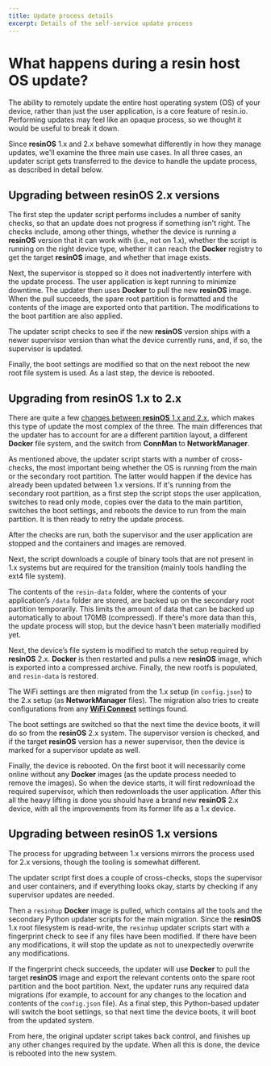 ```yaml
---
title: Update process details
excerpt: Details of the self-service update process
---
```


# What happens during a resin host OS update?

The ability to remotely update the entire host operating system (OS) of your device, rather than just the user application, is a core feature of resin.io. Performing updates may feel like an opaque process, so we thought it would be useful to break it down. 

Since **resinOS** 1.x and 2.x behave somewhat differently in how they manage updates, we'll examine the three main use cases. In all three cases, an updater script gets transferred to the device to handle the update process, as described in detail below.

## Upgrading between resinOS 2.x versions

The first step the updater script performs includes a number of sanity checks, so that an update does not progress if something isn't right. The checks include, among other things, whether the device is running a **resinOS** version that it can work with (i.e., not on 1.x), whether the script is running on the right device type, whether it can reach the **Docker** registry to get the target **resinOS** image, and whether that image exists.

Next, the supervisor is stopped so it does not inadvertently interfere with the update process. The user application is kept running to minimize downtime. The updater then uses **Docker** to pull the new **resinOS** image. When the pull succeeds, the spare root partition is formatted and the contents of the image are exported onto that partition. The modifications to the boot partition are also applied.

The updater script checks to see if the new **resinOS** version ships with a newer supervisor version than what the device currently runs, and, if so, the supervisor is updated.

Finally, the boot settings are modified so that on the next reboot the new root file system is used. As a last step, the device is rebooted.

## Upgrading from resinOS 1.x to 2.x

There are quite a few [changes between **resinOS** 1.x and 2.x][changes], which makes this type of update the most complex of the three. The main differences that the updater has to account for are a different partition layout, a different **Docker** file system, and the switch from **ConnMan** to **NetworkManager**.

As mentioned above, the updater script starts with a number of cross-checks, the most important being whether the OS is running from the main or the secondary root partition. The latter would happen if the device has already been updated between 1.x versions. If it's running from the secondary root partition, as a first step the script stops the user application, switches to read only mode, copies over the data to the main partition, switches the boot settings, and reboots the device to run from the main partition. It is then ready to retry the update process.

After the checks are run, both the supervisor and the user application are stopped and the containers and images are removed.

Next, the script downloads a couple of binary tools that are not present in 1.x systems but are required for the transition (mainly tools handling the ext4 file system).

The contents of the `resin-data` folder, where the contents of your application’s `/data` folder are stored, are backed up on the secondary root partition temporarily. This limits the amount of data that can be backed up automatically to about 170MB (compressed). If there's more data than this, the update process will stop, but the device hasn't been materially modified yet.

Next, the device’s file system is modified to match the setup required by **resinOS** 2.x. **Docker** is then restarted and pulls a new **resinOS** image, which is exported into a compressed archive. Finally, the new rootfs is populated, and `resin-data` is restored.


The WiFi settings are then migrated from the 1.x setup (in `config.json`) to the 2.x setup (as **NetworkManager** files). The migration also tries to create configurations from any [**WiFi Connect**][wifi-connect] settings found.

The boot settings are switched so that the next time the device boots, it will do so from the **resinOS** 2.x system. The supervisor version is checked, and if the target **resinOS** version has a newer supervisor, then the device is marked for a supervisor update as well.

Finally, the device is rebooted. On the first boot it will necessarily come online without any **Docker** images (as the update process needed to remove the images). So when the device starts, it will first redownload the required supervisor, which then redownloads the user application. After this all the heavy lifting is done you should have a brand new **resinOS** 2.x device, with all the improvements from its former life as a 1.x device.

## Upgrading between resinOS 1.x versions

The process for upgrading between 1.x versions mirrors the process used for 2.x versions, though the tooling is somewhat different.

The updater script first does a couple of cross-checks, stops the supervisor and user containers, and if everything looks okay,  starts by checking if any supervisor updates are needed.

Then a `resinhup` **Docker** image is pulled, which contains all the tools and the secondary Python updater scripts for the main migration. Since the **resinOS** 1.x root filesystem is read-write, the `resinhup` updater scripts start with a fingerprint check to see if any files have been modified. If there have been any modifications, it will stop the update as not to unexpectedly overwrite any modifications.

If the fingerprint check succeeds, the updater will use **Docker** to pull the target **resinOS** image and export the relevant contents onto the spare root partition and the boot partition. Next, the updater runs any required data migrations (for example, to account for any changes to the location and contents of the `config.json` file). As a final step, this Python-based updater will switch the boot settings, so that next time the device boots, it will boot from the updated system.

From here, the original updater script takes back control, and finishes up any other changes required by the update. When all this is done, the device is rebooted into the new system.

[changes]:/updates/migrate-to-2.0.md
[wifi-connect]:https://github.com/resin-io/resin-wifi-connect
